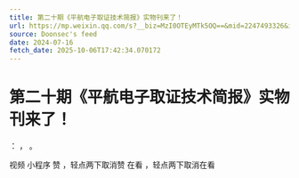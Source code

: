 ```yaml
---
title: 第二十期《平航电子取证技术简报》实物刊来了！
url: https://mp.weixin.qq.com/s?__biz=MzI0OTEyMTk5OQ==&mid=2247493326&idx=1&sn=d1125ee23a897fdffcb2d56e3453b062
source: Doonsec's feed
date: 2024-07-16
fetch_date: 2025-10-06T17:42:34.070172
---
```


# 第二十期《平航电子取证技术简报》实物刊来了！

：
，
。

视频
小程序
赞
，轻点两下取消赞
在看
，轻点两下取消在看